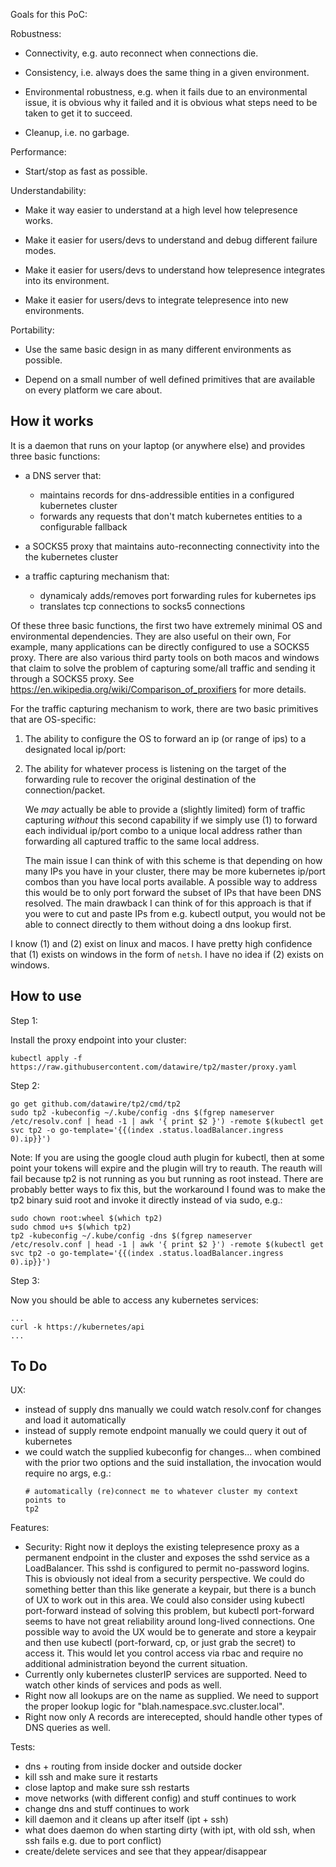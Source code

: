 Goals for this PoC:

Robustness:

 - Connectivity, e.g. auto reconnect when connections die.

 - Consistency, i.e. always does the same thing in a given
   environment.

 - Environmental robustness, e.g. when it fails due to an
   environmental issue, it is obvious why it failed and it is obvious
   what steps need to be taken to get it to succeed.

 - Cleanup, i.e. no garbage.

Performance:

 - Start/stop as fast as possible.

Understandability:

 - Make it way easier to understand at a high level how telepresence
   works.

 - Make it easier for users/devs to understand and debug different
   failure modes.

 - Make it easier for users/devs to understand how telepresence
   integrates into its environment.

 - Make it easier for users/devs to integrate telepresence into new
   environments.

Portability:

 - Use the same basic design in as many different environments as
   possible.

 - Depend on a small number of well defined primitives that are
   available on every platform we care about.

How it works
------------

It is a daemon that runs on your laptop (or anywhere else) and
provides three basic functions:

 * a DNS server that:
   - maintains records for dns-addressible entities in a configured
     kubernetes cluster
   - forwards any requests that don't match kubernetes entities to a
     configurable fallback

 * a SOCKS5 proxy that maintains auto-reconnecting connectivity into
   the the kubernetes cluster

 * a traffic capturing mechanism that:
   - dynamicaly adds/removes port forwarding rules for kubernetes ips
   - translates tcp connections to socks5 connections

Of these three basic functions, the first two have extremely minimal
OS and environmental dependencies. They are also useful on their own,
For example, many applications can be directly configured to use a
SOCKS5 proxy. There are also various third party tools on both macos
and windows that claim to solve the problem of capturing some/all
traffic and sending it through a SOCKS5 proxy. See
https://en.wikipedia.org/wiki/Comparison_of_proxifiers for more
details.

For the traffic capturing mechanism to work, there are two basic
primitives that are OS-specific:

1. The ability to configure the OS to forward an ip (or range of ips)
   to a designated local ip/port:

2. The ability for whatever process is listening on the target of the
   forwarding rule to recover the original destination of the
   connection/packet.

   We *may* actually be able to provide a (slightly limited) form of
   traffic capturing *without* this second capability if we simply
   use (1) to forward each individual ip/port combo to a unique
   local address rather than forwarding all captured traffic to the
   same local address.

   The main issue I can think of with this scheme is that depending on
   how many IPs you have in your cluster, there may be more kubernetes
   ip/port combos than you have local ports available. A possible way
   to address this would be to only port forward the subset of IPs
   that have been DNS resolved. The main drawback I can think of for
   this approach is that if you were to cut and paste IPs from
   e.g. kubectl output, you would not be able to connect directly to
   them without doing a dns lookup first.

I know (1) and (2) exist on linux and macos. I have pretty high
confidence that (1) exists on windows in the form of `netsh`. I have
no idea if (2) exists on windows.

How to use
----------

Step 1:

Install the proxy endpoint into your cluster:

```
kubectl apply -f https://raw.githubusercontent.com/datawire/tp2/master/proxy.yaml
```

Step 2:

```
go get github.com/datawire/tp2/cmd/tp2
sudo tp2 -kubeconfig ~/.kube/config -dns $(fgrep nameserver /etc/resolv.conf | head -1 | awk '{ print $2 }') -remote $(kubectl get svc tp2 -o go-template='{{(index .status.loadBalancer.ingress 0).ip}}')
```

Note: If you are using the google cloud auth plugin for kubectl, then
at some point your tokens will expire and the plugin will try to
reauth. The reauth will fail because tp2 is not running as you but
running as root instead. There are probably better ways to fix this,
but the workaround I found was to make the tp2 binary suid root and
invoke it directly instead of via sudo, e.g.:

```
sudo chown root:wheel $(which tp2)
sudo chmod u+s $(which tp2)
tp2 -kubeconfig ~/.kube/config -dns $(fgrep nameserver /etc/resolv.conf | head -1 | awk '{ print $2 }') -remote $(kubectl get svc tp2 -o go-template='{{(index .status.loadBalancer.ingress 0).ip}}')
```

Step 3:

Now you should be able to access any kubernetes services:

```
...
curl -k https://kubernetes/api
...
```

To Do
-----

UX:

 - instead of supply dns manually we could watch resolv.conf for changes and load it automatically
 - instead of supply remote endpoint manually we could query it out of kubernetes
 - we could watch the supplied kubeconfig for changes... when combined with the prior two options and the suid installation, the invocation would require no args, e.g.:
   ```
   # automatically (re)connect me to whatever cluster my context points to
   tp2
   ```
Features:

 - Security: Right now it deploys the existing telepresence proxy as a
   permanent endpoint in the cluster and exposes the sshd service as a
   LoadBalancer. This sshd is configured to permit no-password
   logins. This is obviously not ideal from a security perspective. We
   could do something better than this like generate a keypair, but
   there is a bunch of UX to work out in this area. We could also
   consider using kubectl port-forward instead of solving this
   problem, but kubectl port-forward seems to have not great
   reliability around long-lived connections. One possible way to
   avoid the UX would be to generate and store a keypair and then use
   kubectl (port-forward, cp, or just grab the secret) to access
   it. This would let you control access via rbac and require no
   additional administration beyond the current situation.
 - Currently only kubernetes clusterIP services are supported. Need to
   watch other kinds of services and pods as well.
 - Right now all lookups are on the name as supplied. We need to
   support the proper lookup logic for
   "blah.namespace.svc.cluster.local".
 - Right now only A records are interecepted, should handle other
   types of DNS queries as well.

Tests:

 - dns + routing from inside docker and outside docker
 - kill ssh and make sure it restarts
 - close laptop and make sure ssh restarts
 - move networks (with different config) and stuff continues to work
 - change dns and stuff continues to work
 - kill daemon and it cleans up after itself (ipt + ssh)
 - what does daemon do when starting dirty (with ipt, with old ssh, when ssh fails e.g. due to port conflict)
 - create/delete services and see that they appear/disappear
